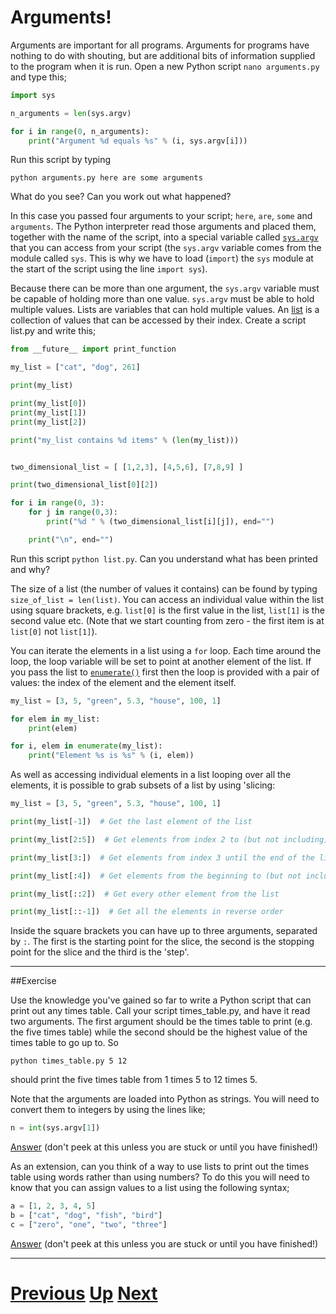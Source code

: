 # Arguments!

Arguments are important for all programs. Arguments for programs have nothing to do with shouting, but are additional bits of information supplied to the program when it is run. Open a new Python script `nano arguments.py` and type this;

```python
import sys

n_arguments = len(sys.argv)

for i in range(0, n_arguments):
    print("Argument %d equals %s" % (i, sys.argv[i]))
```

Run this script by typing

    python arguments.py here are some arguments

What do you see? Can you work out what happened?

In this case you passed four arguments to your script; `here`, `are`, `some` and `arguments`. The Python interpreter read those arguments and placed them, together with the name of the script, into a special variable called [`sys.argv`](https://docs.python.org/library/sys.html#sys.argv) that you can access from your script (the `sys.argv` variable comes from the module called `sys`. This is why we have to load (`import`) the `sys` module at the start of the script using the line `import sys`).

Because there can be more than one argument, the `sys.argv` variable must be capable of holding more than one value. `sys.argv` must be able to hold multiple values. Lists are variables that can hold multiple values. An [list](https://docs.python.org/library/stdtypes.html#list) is a collection of values that can be accessed by their index. Create a script list.py and write this;

```python
from __future__ import print_function

my_list = ["cat", "dog", 261]

print(my_list)

print(my_list[0])
print(my_list[1])
print(my_list[2])

print("my_list contains %d items" % (len(my_list)))


two_dimensional_list = [ [1,2,3], [4,5,6], [7,8,9] ]

print(two_dimensional_list[0][2])

for i in range(0, 3):
    for j in range(0,3):
        print("%d " % (two_dimensional_list[i][j]), end="")

    print("\n", end="")

```

Run this script `python list.py`. Can you understand what has been printed and why?

The size of a list (the number of values it contains) can be found by typing `size_of_list = len(list)`. You can access an individual value within the list using square brackets, e.g. `list[0]` is the first value in the list, `list[1]` is the second value etc. (Note that we start counting from zero - the first item is at `list[0]` not `list[1]`).

You can iterate the elements in a list using a `for` loop. Each time around the loop, the loop variable will be set to point at another element of the list. If you pass the list to [`enumerate()`](https://docs.python.org/library/functions.html#enumerate) first then the loop is provided with a pair of values: the index of the element and the element itself.

```python
my_list = [3, 5, "green", 5.3, "house", 100, 1]

for elem in my_list:
    print(elem)

for i, elem in enumerate(my_list):
    print("Element %s is %s" % (i, elem))
```

As well as accessing individual elements in a list looping over all the elements, it is possible to grab subsets of a list by using 'slicing:

```python
my_list = [3, 5, "green", 5.3, "house", 100, 1]

print(my_list[-1])  # Get the last element of the list

print(my_list[2:5])  # Get elements from index 2 to (but not including) index 5

print(my_list[3:])  # Get elements from index 3 until the end of the list

print(my_list[:4])  # Get elements from the beginning to (but not including) index 4

print(my_list[::2])  # Get every other element from the list

print(my_list[::-1])  # Get all the elements in reverse order
```

Inside the square brackets you can have up to three arguments, separated by `:`. The first is the starting point for the slice, the second is the stopping point for the slice and the third is the 'step'.

***

##Exercise

Use the knowledge you've gained so far to write a Python script that can print out any times table. Call your script times_table.py, and have it read two arguments. The first argument should be the times table to print (e.g. the five times table) while the second should be the highest value of the times table to go up to. So

    python times_table.py 5 12

should print the five times table from 1 times 5 to 12 times 5.

Note that the arguments are loaded into Python as strings. You will need to convert them to integers by using the lines like;

```python
n = int(sys.argv[1])
```

[Answer](arguments_answer1.md) (don't peek at this unless you are stuck or until you have finished!)

As an extension, can you think of a way to use lists to print out the times table using words rather than using numbers? To do this you will need to know that you can assign values to a list using the following syntax;

```python
a = [1, 2, 3, 4, 5]
b = ["cat", "dog", "fish", "bird"]
c = ["zero", "one", "two", "three"]
```

[Answer](arguments_answer2.md) (don't peek at this unless you are stuck or until you have finished!)

***

# [Previous](loops.md) [Up](README.md) [Next](conditions.md)
